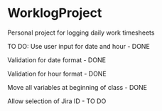 # WorklogProject

Personal project for logging daily work timesheets

TO DO:
Use user input for date and hour - DONE

Validation for date format - DONE

Validation for hour format - DONE

Move all variables at beginning of class - DONE

Allow selection of Jira ID - TO DO


